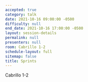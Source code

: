 ```yaml
---
accepted: true
category: talk
date: 2021-10-16 09:00:00 -0500
difficulty: null
end_date: 2021-10-16 17:00:00 -0500
layout: session-details
permalink: null
presenters: null
room: Cabrillo 1-2
schedule-layout: full
sitemap: false
title: Sprints
---
```


Cabrillo 1-2
